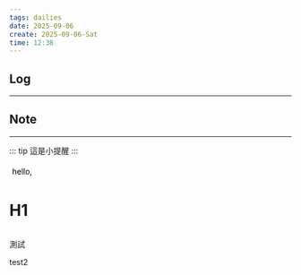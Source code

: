 ```yaml
---
tags: dailies  
date: 2025-09-06
create: 2025-09-06-Sat
time: 12:38
---
```

## Log
---


## Note
---


::: tip
這是小提醒
:::

<div style="display: flex; flex-direction: column">
	<div style="background: white; color: black; padding: 5px; border-radius: 10px; width: fit-content;">
		hello, 
	</div>
	<h1>H1</h1>
</div>



測試

test2